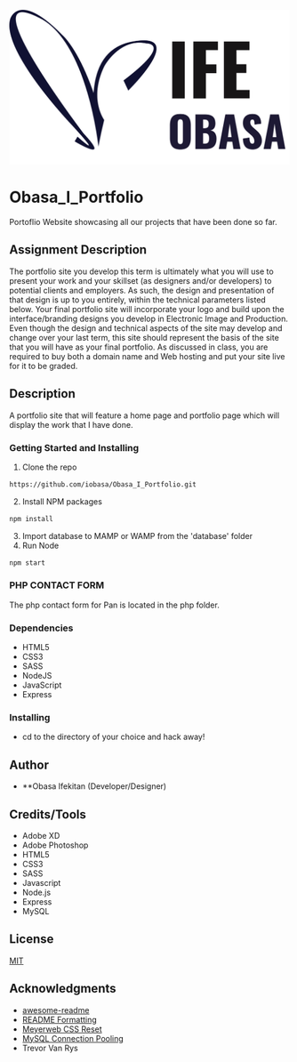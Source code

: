 ![Logo](/public/images/logo.svg)

# Obasa_I_Portfolio
Portoflio Website showcasing all our projects that have been done so far.

## Assignment Description
The portfolio site you develop this term is ultimately what you will use to present your work and
your skillset (as designers and/or developers) to potential clients and employers. As such, the
design and presentation of that design is up to you entirely, within the technical parameters
listed below. Your final portfolio site will incorporate your logo and build upon the
interface/branding designs you develop in Electronic Image and Production.
Even though the design and technical aspects of the site may develop and change over your
last term, this site should represent the basis of the site that you will have as your final portfolio.
As discussed in class, you are required to buy both a domain name and Web hosting and put
your site live for it to be graded.

## Description
A portfolio site that will feature a home page and portfolio page which will display the work that I have done.

### Getting Started and Installing

1. Clone the repo
```sh
https://github.com/iobasa/Obasa_I_Portfolio.git
```
2. Install NPM packages
```sh
npm install
```
3. Import database to MAMP or WAMP from the 'database' folder
4. Run Node
```sh
npm start
```

### PHP CONTACT FORM
The php contact form for Pan is located in the php folder.

### Dependencies

* HTML5
* CSS3
* SASS
* NodeJS
* JavaScript
* Express

### Installing

* cd to the directory of your choice and hack away!

## Author

- **Obasa Ifekitan (Developer/Designer)

## Credits/Tools

* Adobe XD
* Adobe Photoshop
* HTML5
* CSS3
* SASS
* Javascript
* Node.js
* Express
* MySQL

## License
[MIT](https://choosealicense.com/licenses/mit/)

## Acknowledgments

* [awesome-readme](https://github.com/matiassingers/awesome-readme)
* [README Formatting](https://guides.github.com/features/mastering-markdown/)
* [Meyerweb CSS Reset](https://meyerweb.com/eric/tools/css/reset/)
* [MySQL Connection Pooling](https://www.npmjs.com/package/mysql#pooling-connections)
* Trevor Van Rys
